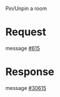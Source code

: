 Pin/Unpin a room

# Request
message [#615](../../proto/README.md#action_615)

# Response
message [#30615](../../proto/README.md#action_30615)

